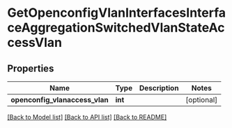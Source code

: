 # GetOpenconfigVlanInterfacesInterfaceAggregationSwitchedVlanStateAccessVlan

## Properties
Name | Type | Description | Notes
------------ | ------------- | ------------- | -------------
**openconfig_vlanaccess_vlan** | **int** |  | [optional] 

[[Back to Model list]](../README.md#documentation-for-models) [[Back to API list]](../README.md#documentation-for-api-endpoints) [[Back to README]](../README.md)



